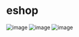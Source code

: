 # eshop

![image](https://github.com/CarlosLin/eshop/blob/master/Apr-15-2019%2009-59-37.gif)
![image](https://github.com/CarlosLin/eshop/blob/master/Apr-15-2019%2009-57-55.gif)
![image](https://github.com/CarlosLin/eshop/blob/master/Apr-15-2019%2009-58-50.gif)
